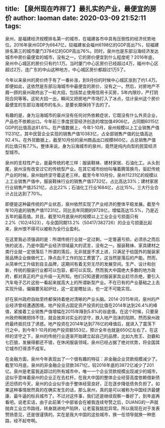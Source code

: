 title: 【泉州现在咋样了】最扎实的产业，最便宜的房价
author: laoman
date: 2020-03-09 21:52:11
tags:
---
泉州，是福建经济规模排名第一的城市，在福建各市中具有压倒性的经济优势地位。2016年泉州GDP为6647亿，较福建省会福州6198亿的GDP高出7%，较福建排名第三的城市厦门3784亿的GDP高出76%。同时，泉州也是东部沿海经济发达城市中房价最便宜的城市，没有之一。它的房价便宜到什么程度呢？2016年底，泉州中心城区的房价只有约1.1万。当时厦门中心区房价已经超过4万，福州中心区超过2万，连广东的中山这种地方，中心城区房价都超过1万5了。
<!-- more-->

今年以来泉州的房价终于有了一番补涨，到9月份的时候中心城区涨到了约1.4万。即便如此，这依然是东部沿海城市中最便宜的房价，没有之一。然后，对房地产不屑一顾的泉州政府出了一轮大招，包括禁止使用信用卡买房，5年内限炒，严打阴阳合同等等。这轮大招一出，瞬间又把房地产市场打入了冰点，估计泉州这个房价最便宜的东部沿海城市的名头，是要长期保持下去的了。



有趣的是，身为沿海城市的泉州没有任何对外依赖症状，它既没有什么外资企业，产品也不依赖出口。今年前三季度民营经济创造的增加值4906亿，占同期6015亿GDP的比值高达81.6%。在产值数据上，今年1-10月，泉州规模以上工业销售产值11231亿，其中民营企业实现的销售产值10383亿，占全部销售产值的比值高达92.4%。在外贸数据上，截至10月份的泉州商品出口规模860亿，占总销售产值的比值只有7.7%。整体来说，身为沿海城市的泉州，竟然是纯内向型的民营经济型城市。







泉州的支柱性产业，是最传统的老三样：服装鞋袜、建材家居、石油化工。从头到尾，泉州没有改变过它的传统型产业。在其它城市纷纷叫嚷着腾笼换鸟，驱赶传统产业的时候，泉州始终坚守着这老三样。截至今年10月份，泉州11231亿的规模以上工业销售产值中，服装鞋袜行业的销售产值3732亿，占比高达33%；建材家居行业销售产值2521亿，占比22%；石油化工行业1684亿，占比15%。三大行业合计占比达到了70%。



即便是这种最传统的产业状态，泉州依然实现了产业经济的整体平稳发展。截至今年10月底的销售产值11231亿，同比去年同期的9728亿，增幅高达15.5%，乃是近五年的最高值。并且，截至10月底泉州的规模以上工业企业亏损面只有2.2%（102/4523），与全国同期13.2%（50417/382726）的企业亏损面比起来，泉州恨不得可以被称为全行业盈利。



在这里我必须强调的是：所谓传统行业就一定过剩，一定普遍亏损，必须杀之而后快的说法，乃是中国产业经济领域最大的谎言，没有之一。服装鞋袜、家具建材之类行业就一定很落后？所谓的落后，无非就是不求上进，只满足于给国外的服装家居品牌企业做做代工，挣点血汗工作的加工费罢了。这当然是落后的产能。然而，从简单代工升级到自主品牌，这期间有着无穷无尽的发展空间。生产、设计和创新，传统的服装行业都可以包容，都可以实现。然而我大中国绝大多数的地方政府，都对真正的产业升级一无所知。他们只知道要对服装家具业赶尽杀绝，要引入汽车电子芯片这些一看起来就高大上的所谓新型产业。不在已有的产业基础之上去实现升级，偏偏要另起炉灶，这一定是瞎扯淡，也一定不可能实现。



好在泉州政府自始至终都保持着绝对清晰的产业头脑。2014-2015年间，泉州的产业经济曾经遭遇困境，地产投资占固定资产投资的比值在2014年达到26.4%的峰值，紧接着工业销售产值增幅在2015年降到5.8%的谷底值。在这个时候，只要泉州政府稍微把持不住，就会放弃对实业的坚守，跌入地产泡沫的陷阱。然而泉州政府最终抵抗住了诱惑。地产投资在2014年达到776亿的峰值后，就进入了震荡下行之中，到今年1-10月的地产投资额553亿，预计全年也就是650亿左右了。在这样的坚守之下，泉州的传统行业逐渐开始建立起自己的品牌，比如九牧王、劲霸和七匹狼，发展得都还不错，在休闲服装领域，泉州已经占据了绝对优势，将全国其它城市打得溃不成军。



在金融方面，泉州今年表现出了一个很有趣的特征：非金融企业贷款规模减少了。截至10月底，泉州的非金融企业贷款3671亿，较2016年底的3872亿减少了201亿。泉州是老蛮我追踪过的所有城市中，唯一一个企业贷款规模出现减少的城市，这似乎意味着泉州的企业正在去杠杆。在我大中国的整体企业经营高度依赖借新债还旧债的今天，泉州的企业似乎由于整体经营良好，正在逐步降低债务负担了。如果这种事情居然真的在确实发生的话，那么泉州，真的是可以被称为中国经济最健康、最牛逼的标兵城市了。不过对这件事，我们还是继续观察一番好了，到年底再看吧。说老实话，由于此前某个中部省会在被我连续夸赞之后，DUANG的一声就抛弃工业立市路线，转身跳进地产陷阱，让老蛮我尴尬异常。所以我现在对于发表赞扬意见，还是很谨慎的。实在是我大中国的这些城市，换一任领导就换一种思路，经不起夸啊。
